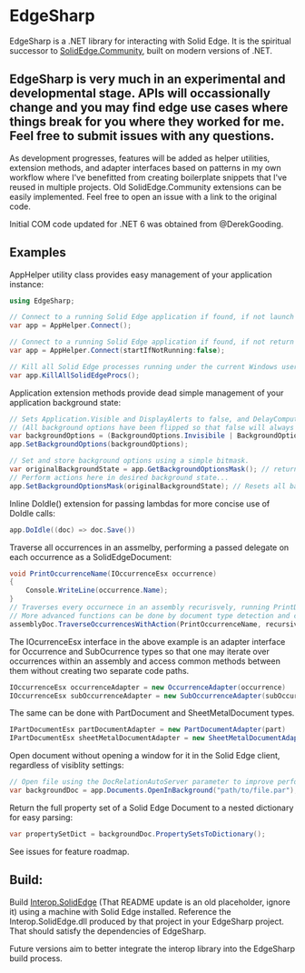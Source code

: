 # EdgeSharp

EdgeSharp is a .NET library for interacting with Solid Edge. It is the spiritual successor to [SolidEdge.Community](https://github.com/SolidEdgeCommunity/SolidEdge.Community), built on modern versions of .NET.
## EdgeSharp is very much in an experimental and developmental stage. APIs will occassionally change and you may find edge use cases where things break for you where they worked for me. Feel free to submit issues with any questions.

As development progresses, features will be added as helper utilities, extension methods, and adapter interfaces based on patterns in my own workflow where I've benefitted from creating boilerplate snippets that I've reused in multiple projects. Old SolidEdge.Community extensions can be easily implemented. Feel free to open an issue with a link to the original code.

Initial COM code updated for .NET 6 was obtained from @DerekGooding.

## Examples

AppHelper utility class provides easy management of your application instance:

```C#
using EdgeSharp;

// Connect to a running Solid Edge application if found, if not launch one.
var app = AppHelper.Connect();

// Connect to a running Solid Edge application if found, if not return null.
var app = AppHelper.Connect(startIfNotRunning:false);

// Kill all Solid Edge processes running under the current Windows user.
var app.KillAllSolidEdgeProcs();
```

Application extension methods provide dead simple management of your application background state:

```C#
// Sets Application.Visible and DisplayAlerts to false, and DelayCompute to true
// (All background options have been flipped so that false will always be the "default" value in a visible application instance)
var backgroundOptions = (BackgroundOptions.Invisibile | BackgroundOptions.HideAlerts | BackgroundOptions.DelayCompute);
app.SetBackgroundOptions(backgroundOptions);
```

```C#
// Set and store background options using a simple bitmask.
var originalBackgroundState = app.GetBackgroundOptionsMask(); // returns a bitmask int representing the background options set
// Perform actions here in desired background state...
app.SetBackgroundOptionsMask(originalBackgroundState); // Resets all background options to the original state
```

Inline DoIdle() extension for passing lambdas for more concise use of DoIdle calls:

```C#
app.DoIdle((doc) => doc.Save())
```

Traverse all occurrences in an assmelby, performing a passed delegate on each occurrence as a SolidEdgeDocument:

```C#
void PrintOccurrenceName(IOccurrenceEsx occurrence)
{
    Console.WriteLine(occurrence.Name);
}
// Traverses every occurnece in an assembly recurisvely, running PrintDocumentName() to write the doc name to the console.
// More advanced functions can be done by document type detection and casting. More helpers to come.
assemblyDoc.TraverseOccurrencesWithAction(PrintOccurrenceName, recursive:true);
```

The IOcurrenceEsx interface in the above example is an adapter interface for Occurrence and SubOcurrence types so that one may iterate over occurrences within an assembly and access common methods between them without creating two separate code paths.

```C#
IOccurrenceEsx occurrenceAdapter = new OccurrenceAdapter(occurrence)
IOccurrenceEsx subOccurrenceAdapter = new SubOccurrenceAdapter(subOccurrence);
```

The same can be done with PartDocument and SheetMetalDocument types.

```C#
IPartDocumentEsx partDocumentAdapter = new PartDocumentAdapter(part)
IPartDocumentEsx sheetMetalDocumentAdapter = new SheetMetalDocumentAdapter(sheetMetalPart);
```

Open document without opening a window for it in the Solid Edge client, regardless of visiblity settings:

```C#
// Open file using the DocRelationAutoServer parameter to improve performance.
var backgroundDoc = app.Documents.OpenInBackground("path/to/file.par");
```

Return the full property set of a Solid Edge Document to a nested dictionary for easy parsing:

```C#
var propertySetDict = backgroundDoc.PropertySetsToDictionary();
```

See issues for feature roadmap.

## Build:

Build [Interop.SolidEdge](https://github.com/ChrisClems/Interop.SolidEdge) (That README update is an old placeholder, ignore it) using a machine with Solid Edge installed. Reference the Interop.SolidEdge.dll produced by that project in your EdgeSharp project. That should satisfy the dependencies of EdgeSharp.

Future versions aim to better integrate the interop library into the EdgeSharp build process.
